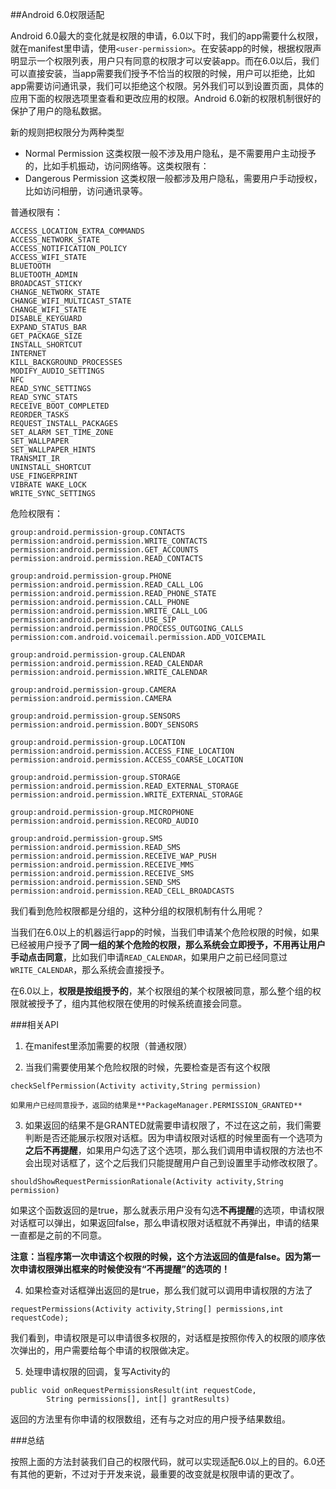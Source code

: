 ##Android 6.0权限适配

Android 6.0最大的变化就是权限的申请，6.0以下时，我们的app需要什么权限，就在manifest里申请，使用`<user-permission>`。在安装app的时候，根据权限声明显示一个权限列表，用户只有同意的权限才可以安装app。而在6.0以后，我们可以直接安装，当app需要我们授予不恰当的权限的时候，用户可以拒绝，比如app需要访问通讯录，我们可以拒绝这个权限。另外我们可以到设置页面，具体的应用下面的权限选项里查看和更改应用的权限。Android 6.0新的权限机制很好的保护了用户的隐私数据。

新的规则把权限分为两种类型
* Normal Permission 这类权限一般不涉及用户隐私，是不需要用户主动授予的，比如手机振动，访问网络等。这类权限有：
* Dangerous Permission 这类权限一般都涉及用户隐私，需要用户手动授权，比如访问相册，访问通讯录等。

普通权限有：

```
ACCESS_LOCATION_EXTRA_COMMANDS
ACCESS_NETWORK_STATE
ACCESS_NOTIFICATION_POLICY
ACCESS_WIFI_STATE
BLUETOOTH
BLUETOOTH_ADMIN
BROADCAST_STICKY
CHANGE_NETWORK_STATE
CHANGE_WIFI_MULTICAST_STATE
CHANGE_WIFI_STATE
DISABLE_KEYGUARD
EXPAND_STATUS_BAR
GET_PACKAGE_SIZE
INSTALL_SHORTCUT
INTERNET
KILL_BACKGROUND_PROCESSES
MODIFY_AUDIO_SETTINGS
NFC
READ_SYNC_SETTINGS
READ_SYNC_STATS
RECEIVE_BOOT_COMPLETED
REORDER_TASKS
REQUEST_INSTALL_PACKAGES
SET_ALARM SET_TIME_ZONE
SET_WALLPAPER
SET_WALLPAPER_HINTS
TRANSMIT_IR
UNINSTALL_SHORTCUT
USE_FINGERPRINT
VIBRATE WAKE_LOCK
WRITE_SYNC_SETTINGS

```

危险权限有：

```
group:android.permission-group.CONTACTS
permission:android.permission.WRITE_CONTACTS
permission:android.permission.GET_ACCOUNTS
permission:android.permission.READ_CONTACTS

group:android.permission-group.PHONE
permission:android.permission.READ_CALL_LOG
permission:android.permission.READ_PHONE_STATE
permission:android.permission.CALL_PHONE
permission:android.permission.WRITE_CALL_LOG
permission:android.permission.USE_SIP
permission:android.permission.PROCESS_OUTGOING_CALLS
permission:com.android.voicemail.permission.ADD_VOICEMAIL

group:android.permission-group.CALENDAR
permission:android.permission.READ_CALENDAR
permission:android.permission.WRITE_CALENDAR

group:android.permission-group.CAMERA
permission:android.permission.CAMERA

group:android.permission-group.SENSORS
permission:android.permission.BODY_SENSORS

group:android.permission-group.LOCATION
permission:android.permission.ACCESS_FINE_LOCATION
permission:android.permission.ACCESS_COARSE_LOCATION

group:android.permission-group.STORAGE
permission:android.permission.READ_EXTERNAL_STORAGE
permission:android.permission.WRITE_EXTERNAL_STORAGE

group:android.permission-group.MICROPHONE
permission:android.permission.RECORD_AUDIO

group:android.permission-group.SMS
permission:android.permission.READ_SMS
permission:android.permission.RECEIVE_WAP_PUSH
permission:android.permission.RECEIVE_MMS
permission:android.permission.RECEIVE_SMS
permission:android.permission.SEND_SMS
permission:android.permission.READ_CELL_BROADCASTS
```
我们看到危险权限都是分组的，这种分组的权限机制有什么用呢？

当我们在6.0以上的机器运行app的时候，当我们申请某个危险权限的时候，如果已经被用户授予了**同一组的某个危险的权限，那么系统会立即授予，不用再让用户手动点击同意**，比如我们申请`READ_CALENDAR`，如果用户之前已经同意过`WRITE_CALENDAR`，那么系统会直接授予。

在6.0以上，**权限是按组授予的**，某个权限组的某个权限被同意，那么整个组的权限就被授予了，组内其他权限在使用的时候系统直接会同意。

###相关API

1. 在manifest里添加需要的权限（普通权限）

2. 当我们需要使用某个危险权限的时候，先要检查是否有这个权限
```
checkSelfPermission(Activity activity,String permission)
```
    如果用户已经同意授予，返回的结果是**PackageManager.PERMISSION_GRANTED**

3. 如果返回的结果不是GRANTED就需要申请权限了，不过在这之前，我们需要判断是否还能展示权限对话框。因为申请权限对话框的时候里面有一个选项为**之后不再提醒**，如果用户勾选了这个选项，那么我们调用申请权限的方法也不会出现对话框了，这个之后我们只能提醒用户自己到设置里手动修改权限了。
```
shouldShowRequestPermissionRationale(Activity activity,String permission)
```
如果这个函数返回的是true，那么就表示用户没有勾选**不再提醒**的选项，申请权限对话框可以弹出，如果返回false，那么申请权限对话框就不再弹出，申请的结果一直都是之前的不同意。

**注意：当程序第一次申请这个权限的时候，这个方法返回的值是false。因为第一次申请权限弹出框来的时候使没有“不再提醒”的选项的！**

4. 如果检查对话框弹出返回的是true，那么我们就可以调用申请权限的方法了
```
requestPermissions(Activity activity,String[] permissions,int requestCode);
```
我们看到，申请权限是可以申请很多权限的，对话框是按照你传入的权限的顺序依次弹出的，用户需要给每个申请的权限做决定。

5. 处理申请权限的回调，复写Activity的
```
public void onRequestPermissionsResult(int requestCode,
        String permissions[], int[] grantResults) 
```
返回的方法里有你申请的权限数组，还有与之对应的用户授予结果数组。

###总结

按照上面的方法封装我们自己的权限代码，就可以实现适配6.0以上的目的。6.0还有其他的更新，不过对于开发来说，最重要的改变就是权限申请的更改了。